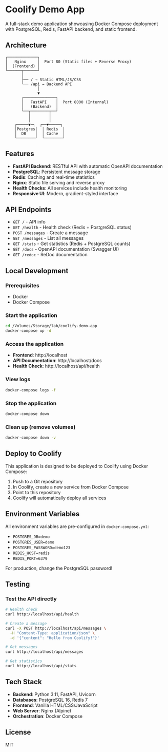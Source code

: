 # Coolify Demo App

A full-stack demo application showcasing Docker Compose deployment with PostgreSQL, Redis, FastAPI backend, and static frontend.

## Architecture

```
┌─────────────┐
│   Nginx     │  Port 80 (Static files + Reverse Proxy)
│  (Frontend) │
└──────┬──────┘
       │
       ├── / → Static HTML/JS/CSS
       └── /api → Backend API
              │
              ▼
       ┌──────────────┐
       │   FastAPI    │  Port 8000 (Internal)
       │   (Backend)  │
       └──┬────────┬──┘
          │        │
          │        │
    ┌─────▼─┐  ┌──▼─────┐
    │Postgres│  │ Redis  │
    │  DB    │  │ Cache  │
    └────────┘  └────────┘
```

## Features

- **FastAPI Backend**: RESTful API with automatic OpenAPI documentation
- **PostgreSQL**: Persistent message storage
- **Redis**: Caching and real-time statistics
- **Nginx**: Static file serving and reverse proxy
- **Health Checks**: All services include health monitoring
- **Responsive UI**: Modern, gradient-styled interface

## API Endpoints

- `GET /` - API info
- `GET /health` - Health check (Redis + PostgreSQL status)
- `POST /messages` - Create a message
- `GET /messages` - List all messages
- `GET /stats` - Get statistics (Redis + PostgreSQL counts)
- `GET /docs` - OpenAPI documentation (Swagger UI)
- `GET /redoc` - ReDoc documentation

## Local Development

### Prerequisites
- Docker
- Docker Compose

### Start the application

```bash
cd /Volumes/Storage/lab/coolify-demo-app
docker-compose up -d
```

### Access the application

- **Frontend**: http://localhost
- **API Documentation**: http://localhost/docs
- **Health Check**: http://localhost/api/health

### View logs

```bash
docker-compose logs -f
```

### Stop the application

```bash
docker-compose down
```

### Clean up (remove volumes)

```bash
docker-compose down -v
```

## Deploy to Coolify

This application is designed to be deployed to Coolify using Docker Compose:

1. Push to a Git repository
2. In Coolify, create a new service from Docker Compose
3. Point to this repository
4. Coolify will automatically deploy all services

## Environment Variables

All environment variables are pre-configured in `docker-compose.yml`:

- `POSTGRES_DB=demo`
- `POSTGRES_USER=demo`
- `POSTGRES_PASSWORD=demo123`
- `REDIS_HOST=redis`
- `REDIS_PORT=6379`

For production, change the PostgreSQL password!

## Testing

### Test the API directly

```bash
# Health check
curl http://localhost/api/health

# Create a message
curl -X POST http://localhost/api/messages \
  -H "Content-Type: application/json" \
  -d '{"content": "Hello from Coolify!"}'

# Get messages
curl http://localhost/api/messages

# Get statistics
curl http://localhost/api/stats
```

## Tech Stack

- **Backend**: Python 3.11, FastAPI, Uvicorn
- **Databases**: PostgreSQL 16, Redis 7
- **Frontend**: Vanilla HTML/CSS/JavaScript
- **Web Server**: Nginx (Alpine)
- **Orchestration**: Docker Compose

## License

MIT

